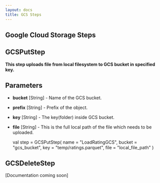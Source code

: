 ```yaml
---
layout: docs
title: GCS Steps
---
```


## Google Cloud Storage Steps

## GCSPutStep
**This step uploads file from local filesystem to GCS bucket in specified key.**
## Parameters
* **bucket** [String] - Name of the GCS bucket.
* **prefix** [String] - Prefix of the object. 
* **key** [String] - The key(folder) inside GCS bucket.
* **file** [String] - This is the full local path of the file which needs to be uploaded.


    val step = GCSPutStep(
        name    = "LoadRatingGCS",
        bucket  = "gcs_bucket",
        key     = "temp/ratings.parquet",
        file    = "local_file_path"
      )
              
## GCSDeleteStep
[Documentation coming soon]